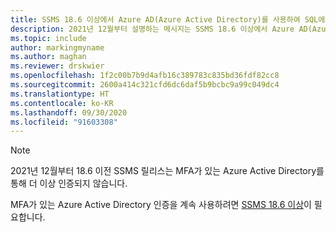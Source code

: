 ```yaml
---
title: SSMS 18.6 이상에서 Azure AD(Azure Active Directory)를 사용하여 SQL에 연결
description: 2021년 12월부터 설명하는 메시지는 SSMS 18.6 이상에서 Azure AD(Azure Active Directory)만 사용할 수 있습니다.
ms.topic: include
author: markingmyname
ms.author: maghan
ms.reviewer: drskwier
ms.openlocfilehash: 1f2c00b7b9d4afb16c389783c835bd36fdf82cc8
ms.sourcegitcommit: 2600a414c321cfd6dc6daf5b9bcbc9a99c049dc4
ms.translationtype: HT
ms.contentlocale: ko-KR
ms.lasthandoff: 09/30/2020
ms.locfileid: "91603308"
---
```

> [!NOTE]
> 2021년 12월부터 18.6 이전 SSMS 릴리스는 MFA가 있는 Azure Active Directory를 통해 더 이상 인증되지 않습니다.
>
> MFA가 있는 Azure Active Directory 인증을 계속 사용하려면 [SSMS 18.6 이상](../ssms/download-sql-server-management-studio-ssms.md)이 필요합니다.
